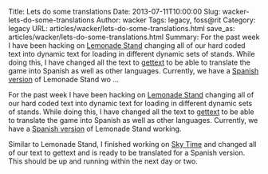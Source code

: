 Title: Lets do some translations
Date: 2013-07-11T10:00:00
Slug: wacker-lets-do-some-translations
Author: wacker
Tags: legacy, foss@rit
Category: legacy
URL: articles/wacker/lets-do-some-translations.html
save_as: articles/wacker/lets-do-some-translations.html
Summary: For the past week I have been hacking on [Lemonade Stand](http://wiki.sugarlabs.org/go/Lemonade_Stand) changing all of our hard coded text into dynamic text for loading in different dynamic sets of stands. While doing this, I have changed all the text to [gettext](http://www.gnu.org/software/gettext/) to be able to translate the game into Spanish as well as other languages. Currently, we have a [Spanish version](https://github.com/FOSSRIT/lemonade-stand/tree/feature/spanish) of Lemonade Stand wo ... 

For the past week I have been hacking on [Lemonade
Stand](http://wiki.sugarlabs.org/go/Lemonade_Stand) changing all of our hard
coded text into dynamic text for loading in different dynamic sets of stands.
While doing this, I have changed all the text to
[gettext](http://www.gnu.org/software/gettext/) to be able to translate the
game into Spanish as well as other languages. Currently, we have a [Spanish
version](https://github.com/FOSSRIT/lemonade-stand/tree/feature/spanish) of
Lemonade Stand working.

Similar to Lemonade Stand, I finished working on [Sky
Time](http://playskytime.com/) and changed all of our text to gettext and is
ready to be translated for a Spanish version. This should be up and running
within the next day or two.

